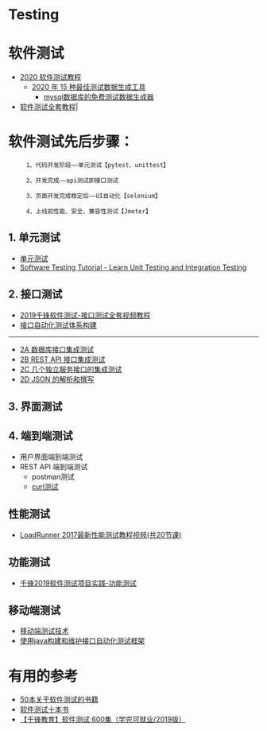 # Testing


# 软件测试

* [2020 软件测试教程](https://www.kancloud.cn/apachecn/guru99-zh/1953496)
  * [2020 年 15 种最佳测试数据生成工具](https://www.kancloud.cn/apachecn/guru99-zh/1953679) 
    * [mysql数据库的免费测试数据生成器](https://www.coder.work/article/144956)
* [软件测试全套教程](https://www.bilibili.com/video/av69230181/?spm_id_from=333.788.videocard.0)|
 
 
 # 软件测试先后步骤：

         1、代码开发阶段——单元测试【pytest、unittest】

         2、开发完成——api测试即接口测试

         3、页面开发完成稳定后——UI自动化【selenium】

         4、上线前性能、安全、兼容性测试【Jmeter】

## 1. 单元测试
   * [单元测试](https://github.com/stevenli91748/JAVA-Architecture/blob/master/Tools%20and%20Middleware/IntellijIDEA/IDEA%E5%8D%95%E5%85%83%E6%B5%8B%E8%AF%95/README.md)
   * [Software Testing Tutorial - Learn Unit Testing and Integration Testing](https://www.youtube.com/watch?v=Geq60OVyBPg)
## 2. 接口测试

   * [2019千锋软件测试-接口测试全套视频教程](https://www.bilibili.com/video/av63249355/?spm_id_from=333.788.videocard.6)
   * [接口自动化测试体系构建](https://www.bilibili.com/video/av75749911/?spm_id_from=333.788.videocard.1)
   
---

   * [2A 数据库接口集成测试]()
   * [2B REST API 接口集成测试]()
   * [2C 几个独立服务接口的集成测试]()
   * [2D JSON 的解析和撰写]()

## 3. 界面测试

## 4. 端到端测试
   * 用户界面端到端测试
   * REST API 端到端测试
     * postman测试
     * [curl测试  ](https://www.ruanyifeng.com/blog/2019/09/curl-reference.html)

## 性能测试
* [LoadRunner 2017最新性能测试教程视频(共20节课)](https://www.bilibili.com/video/av13809953?from=search&seid=10195134810312223084)

## 功能测试
* [千锋2019软件测试项目实践-功能测试](https://www.bilibili.com/video/av67717723?from=search&seid=11668544806802974054)


## 移动端测试
* [移动端测试技术](https://www.bilibili.com/video/av56801623?from=search&seid=11530379014800168625)
* [使用java构建和维护接口自动化测试框架](https://www.imooc.com/learn/847)

# 有用的参考

* [50本关于软件测试的书籍](https://blog.csdn.net/weixin_41055728/article/details/79974934)
* [软件测试十本书](https://blog.csdn.net/zhouyulu/article/details/78268631)
* [【千锋教育】软件测试 600集（学完可就业/2019版）](https://www.bilibili.com/video/av69422334?from=search&seid=6827222005976129424)

